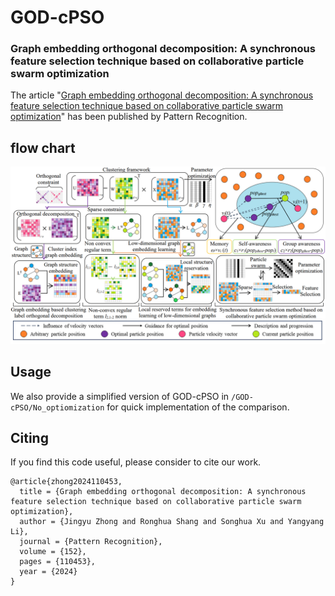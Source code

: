# GOD-cPSO
### Graph embedding orthogonal decomposition: A synchronous feature selection technique based on collaborative particle swarm optimization
The article "[Graph embedding orthogonal decomposition: A synchronous feature selection technique based on collaborative particle swarm optimization](https://doi.org/10.1016/j.patcog.2024.110453)" has been published by Pattern Recognition.

## flow chart
<img src='./GOD-cPSO/flowplot.png' width=800>

## Usage
We also provide a simplified version of GOD-cPSO in `/GOD-cPSO/No_optiomization` for quick implementation of the comparison.

## Citing
If you find this code useful, please consider to cite our work.
```
@article{zhong2024110453,
  title = {Graph embedding orthogonal decomposition: A synchronous feature selection technique based on collaborative particle swarm optimization},
  author = {Jingyu Zhong and Ronghua Shang and Songhua Xu and Yangyang Li},
  journal = {Pattern Recognition},
  volume = {152},
  pages = {110453},
  year = {2024}
}
```
